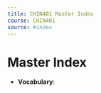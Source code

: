 ```yaml
---
title: CHIN401 Master Index
course: CHIN401
source: #index 
---
```


# Master Index
- **Vocabulary**: 